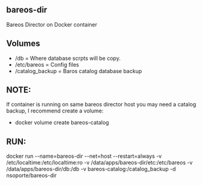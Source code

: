 ## bareos-dir

Bareos Director on Docker container 


## Volumes

* /db = Where database scrpts will be copy.
* /etc/bareos = Config files  
* /catalog_backup = Baros catalog database backup

## NOTE:

If container is running on same bareos director host you may need a catalog backup, I recommend create a volume:

* docker volume create bareos-catalog

## RUN:

docker run --name=bareos-dir --net=host --restart=always -v /etc/localtime:/etc/localtime:ro -v /data/apps/bareos-dir/etc:/etc/bareos -v /data/apps/bareos-dir/db:/db -v bareos-catalog:/catalog_backup -d nsoporte/bareos-dir 
